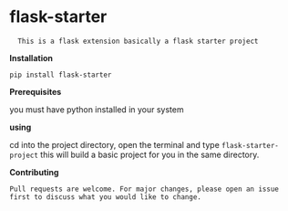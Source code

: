 flask-starter
=============
      
      
      This is a flask extension basically a flask starter project
      
      

**Installation**

	pip install flask-starter	 
	      
      
**Prerequisites**

you must have python installed in your system

	

**using** 
	
cd into the project directory, open the terminal and type 
```flask-starter-project``` this will build a basic project for you
in the same directory.



**Contributing**

	Pull requests are welcome. For major changes, please open an issue first to discuss what you would like to change.

